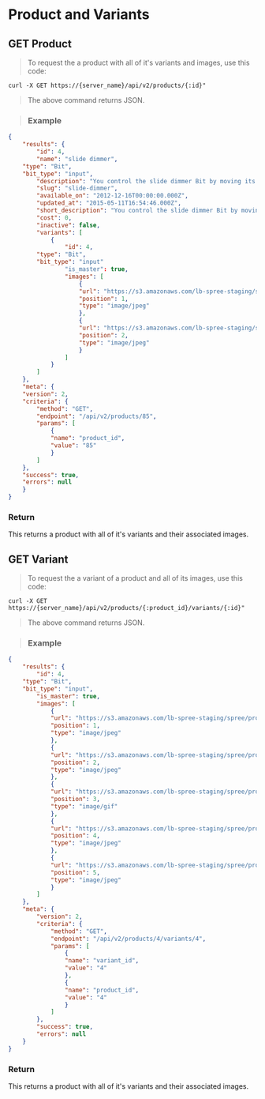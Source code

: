 # Product and Variants

## GET Product

> To request the a product with all of it's variants and images, use this code:

```shell
curl -X GET https://{server_name}/api/v2/products/{:id}"
```
> The above command returns JSON.

> ### Example

```json
{
	"results": {
		"id": 4,
		"name": "slide dimmer",
    "type": "Bit",
    "bit_type": "input",
		"description": "You control the slide dimmer Bit by moving its lever from one end of the Bit to the other. It functions just like a light dimmer you might find at home, or a volume fader in a recording studio. Follow it with an LED for some adjustable mood lighting.\ \ \ \ Check out our <b> <a href=\"http://littlebits.cc/fridays-tips-tricks-the-slide-dimmer-and-dimmer-bits\" target=\"_blank\">Tips + Tricks</a></b> for more ideas on using the slide dimmer.",
		"slug": "slide-dimmer",
		"available_on": "2012-12-16T00:00:00.000Z",
		"updated_at": "2015-05-11T16:54:46.000Z",
		"short_description": "You control the slide dimmer Bit by moving its lever from one end of the Bit to the other. It functions just like a light dimmer you might find at home",
		"cost": 0,
		"inactive": false,
		"variants": [
			{
				"id": 4,
        "type": "Bit",
        "bit_type": "input"
				"is_master": true,
				"images": [
					{
					"url": "https://s3.amazonaws.com/lb-spree-staging/spree/products/1349/product/IMG_8529RFLXLR.jpg?1423166155",
					"position": 1,
					"type": "image/jpeg"
					},
					{
					"url": "https://s3.amazonaws.com/lb-spree-staging/spree/products/1458/product/slidedimmer.jpg?1423166301",
					"position": 2,
					"type": "image/jpeg"
					}
				]
			}
		]
	},
	"meta": {
	"version": 2,
	"criteria": {
		"method": "GET",
		"endpoint": "/api/v2/products/85",
		"params": [
			{
			"name": "product_id",
			"value": "85"
			}
		]
	},
	"success": true,
	"errors": null
	}
}
```

### Return

This returns a product with all of it's variants and their associated images.

## GET Variant

> To request the a variant of a product and all of its images, use this code:

```shell
curl -X GET https://{server_name}/api/v2/products/{:product_id}/variants/{:id}"
```
> The above command returns JSON.

> ### Example

```json
{
	"results": {
		"id": 4,
    "type": "Bit",
    "bit_type": "input",
		"is_master": true,
		"images": [
			{
			"url": "https://s3.amazonaws.com/lb-spree-staging/spree/products/1349/product/IMG_8529RFLXLR.jpg?1423166155",
			"position": 1,
			"type": "image/jpeg"
			},
			{
			"url": "https://s3.amazonaws.com/lb-spree-staging/spree/products/1458/product/slidedimmer.jpg?1423166301",
			"position": 2,
			"type": "image/jpeg"
			},
			{
			"url": "https://s3.amazonaws.com/lb-spree-staging/spree/products/1665/product/SlideDimmer.gif?1423166619",
			"position": 3,
			"type": "image/gif"
			},
			{
			"url": "https://s3.amazonaws.com/lb-spree-staging/spree/products/2121/product/ProductImages_SlideDimmer.jpg?1423167844",
			"position": 4,
			"type": "image/jpeg"
			},
			{
			"url": "https://s3.amazonaws.com/lb-spree-staging/spree/products/2176/product/Bit_Card_07_i5_SlideDimmer.jpg?1423168068",
			"position": 5,
			"type": "image/jpeg"
			}
		]
	},
	"meta": {
		"version": 2,
		"criteria": {
			"method": "GET",
			"endpoint": "/api/v2/products/4/variants/4",
			"params": [
				{
				"name": "variant_id",
				"value": "4"
				},
				{
				"name": "product_id",
				"value": "4"
				}
			]
		},
		"success": true,
		"errors": null
	}
}
```

### Return

This returns a product with all of it's variants and their associated images.
